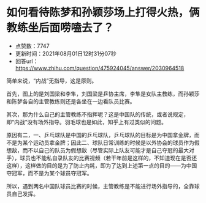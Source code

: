 # 如何看待陈梦和孙颖莎场上打得火热，俩教练坐后面唠嗑去了？
- 点赞数：7747
- 更新时间：2021年08月01日12时31分07秒
- 回答url：https://www.zhihu.com/question/475924045/answer/2030964518
<body>
 <p data-pid="HJeO44jc">简单来说，“内战”无指导，这是原则。</p>
 <p data-pid="8_cndUp6">首先，图上的是刘国梁和李隼，刘国梁是乒协主席，李隼是女队主教练，而孙颖莎和陈梦各自的主管教练则还是各坐在一边看队员比赛。</p>
 <p data-pid="itJzg4bz">其次，那为什么自己的主管教练不指挥呢？这是中国队的传统，或者说规定，即“内战”没有场外指导。羽毛球也是如此，知乎上有过类似的问题。</p>
 <p data-pid="WSlhCw20">原因有二，一、乒乓球队是中国的乒乓球队，乒乓球队的目标是为中国拿金牌，而不是为某个运动员拿金牌；因此二、球队日常训练的时候是以外协会的球员作为假想敌，而不以自己的队员为假想敌（尽管实际上队友可能才是自己夺冠的最大对手），球员也不能私自录队友的比赛视频（若干年前是这样的，不知道现在是否还这样），这样做的目的是为了防止内耗，即为了达到上述第一点的目的——为中国夺冠军，而不是为某个球员夺冠军。</p>
 <p data-pid="vq8oiD6C">所以，遇到两名中国队球员比赛的时候，主管教练是不能进行场外指导的，全靠球员自己发挥。</p>
</body>